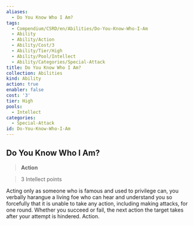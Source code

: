 ```yaml
---
aliases:
  - Do You Know Who I Am?
tags:
  - Compendium/CSRD/en/Abilities/Do-You-Know-Who-I-Am
  - Ability
  - Ability/Action
  - Ability/Cost/3
  - Ability/Tier/High
  - Ability/Pool/Intellect
  - Ability/Categories/Special-Attack
title: Do You Know Who I Am?
collection: Abilities
kind: Ability
action: true
enabler: false
cost: '3'
tier: High
pools:
  - Intellect
categories:
  - Special-Attack
id: Do-You-Know-Who-I-Am
---
```

## Do You Know Who I Am?    
>**Action**    
>3 Intellect points  
    
Acting only as someone who is famous and used to privilege can, you verbally harangue a living foe who can hear and understand you so forcefully that it is unable to take any action, including making attacks, for one round. Whether you succeed or fail, the next action the target takes after your attempt is hindered. Action.
